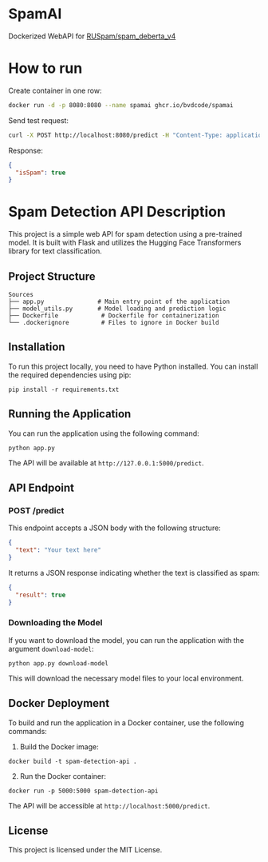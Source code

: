 # SpamAI

Dockerized WebAPI for [RUSpam/spam_deberta_v4](https://huggingface.co/RUSpam/spam_deberta_v4)

# How to run

Create container in one row:

```bash
docker run -d -p 8080:8080 --name spamai ghcr.io/bvdcode/spamai
```

Send test request:

```bash
curl -X POST http://localhost:8080/predict -H "Content-Type: application/json" -d '{ "text": "Привет! Ищешь заработок в интернете?" }'
```

Response:

```json
{
  "isSpam": true
}
```

# Spam Detection API Description

This project is a simple web API for spam detection using a pre-trained model. It is built with Flask and utilizes the Hugging Face Transformers library for text classification.

## Project Structure

```
Sources
├── app.py               # Main entry point of the application
├── model_utils.py       # Model loading and prediction logic
├── Dockerfile            # Dockerfile for containerization
└── .dockerignore         # Files to ignore in Docker build
```

## Installation

To run this project locally, you need to have Python installed. You can install the required dependencies using pip:

```
pip install -r requirements.txt
```

## Running the Application

You can run the application using the following command:

```
python app.py
```

The API will be available at `http://127.0.0.1:5000/predict`.

## API Endpoint

### POST /predict

This endpoint accepts a JSON body with the following structure:

```json
{
  "text": "Your text here"
}
```

It returns a JSON response indicating whether the text is classified as spam:

```json
{
  "result": true
}
```

### Downloading the Model

If you want to download the model, you can run the application with the argument `download-model`:

```
python app.py download-model
```

This will download the necessary model files to your local environment.

## Docker Deployment

To build and run the application in a Docker container, use the following commands:

1. Build the Docker image:

```
docker build -t spam-detection-api .
```

2. Run the Docker container:

```
docker run -p 5000:5000 spam-detection-api
```

The API will be accessible at `http://localhost:5000/predict`.

## License

This project is licensed under the MIT License.